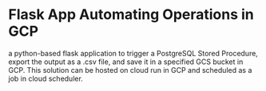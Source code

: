 # Flask App Automating Operations in GCP

a python-based flask application to trigger a PostgreSQL Stored Procedure, export the output as a .csv file, and save it in a specified GCS bucket in GCP. This solution can be hosted on cloud run in GCP and scheduled as a job in cloud scheduler.

